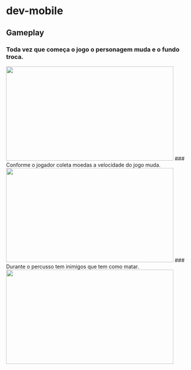 # dev-mobile

## Gameplay
### Toda vez que começa o jogo o personagem muda e o fundo troca.
<img src="project-img/starting.gif" width="455,11" height="256" />
### Conforme o jogador coleta moedas a velocidade do jogo muda.
<img src="project-img/gameplay-01.gif" width="455,11" height="256" />
### Durante o percusso tem inimigos que tem como matar.
<img src="project-img/gameplay-02.gif" width="455,11" height="256" />

